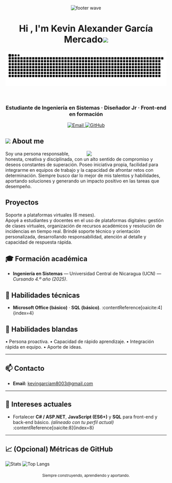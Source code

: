 
<p align="center">
  <img src="https://capsule-render.vercel.app/api?type=waving&height=100&color=0:0ea5e9,100:3b82f6" alt="footer wave" />
</p>
</div>
<h1 align="center"><b>Hi , I'm Kevin Alexander García Mercado</b><img src="https://media.giphy.com/media/hvRJCLFzcasrR4ia7z/giphy.gif" width="35"></h1>

<p align = "center">
	<img src = "https://github.com/7oSkaaa/7oSkaaa/blob/output/github-contribution-grid-snake.svg?" alt = "Snake Game"/>
</p>

<br>

<h3 align="center"><strong>Estudiante de Ingeniería en Sistemas</strong> · Diseñador Jr · Front-end en formación</h3>


<p align="center">
  <a href="mailto:kevingarciam8003@gmail.com">
    <img alt="Email" src="https://img.shields.io/badge/Contacto-Email-0A66C2?style=for-the-badge&logo=gmail&logoColor=white">
  </a>
 
  <a href="https://github.com/KevinGarcia09" target="_blank">
    <img alt="GitHub" src="https://img.shields.io/badge/GitHub-tu--usuario-181717?style=for-the-badge&logo=github&logoColor=white">
  </a>
</p>




## <picture><img src = "https://github.com/7oSkaaa/7oSkaaa/blob/main/Images/about_me.gif?raw=true" width = 50px></picture> About me

<picture> <img align="right" src="https://github.com/7oSkaaa/7oSkaaa/blob/main/Images/Right_Side.gif?raw=true" width = 250px></picture>

Soy una persona responsable, honesta, creativa y disciplinada, con un alto sentido de compromiso y deseos constantes de superación. Poseo iniciativa propia, facilidad para integrarme en equipos de trabajo y la capacidad de afrontar retos con determinación. Siempre busco dar lo mejor de mis talentos y habilidades, aportando soluciones y generando un impacto positivo en las tareas que desempeño.



## Proyectos
Soporte a plataformas virtuales (6 meses).  
Apoyé a estudiantes y docentes en el uso de plataformas digitales: gestión de clases virtuales, organización de recursos académicos y resolución de incidencias en tiempo real. Brindé soporte técnico y orientación personalizada, desarrollando responsabilidad, atención al detalle y capacidad de respuesta rápida. 


## 🎓 Formación académica
- **Ingeniería en Sistemas** — Universidad Central de Nicaragua (UCN) — *Cursando 4.º año (2025)*.



## 🧰 Habilidades técnicas
- **Microsoft Office (básico)** · **SQL (básico)**. :contentReference[oaicite:4]{index=4}

## 🧗 Habilidades blandas
•	Persona proactiva.
•	Capacidad de rápido aprendizaje.
•	Integración rápida en equipo.
•	Aporte de ideas.


---

## 📫 Contacto
- **Email:** kevingarciam8003@gmail.com 
<!-- Si deseas hacerlo público, puedes agregar:
- **Teléfono:** (505) 7544-3407  :contentReference[oaicite:7]{index=7}
-->

---

## 🧭 Intereses actuales
- Fortalecer **C# / ASP.NET**, **JavaScript (ES6+)** y **SQL** para front-end y back-end básico. *(alineado con tu perfil actual)* :contentReference[oaicite:8]{index=8}

---

## 📈 (Opcional) Métricas de GitHub
<p>
  <img src="https://github-readme-stats.vercel.app/api?username=tu-usuario&show_icons=true&hide_title=true&count_private=true" height="150" alt="Stats" />
  <img src="https://github-readme-stats.vercel.app/api/top-langs/?username=tu-usuario&layout=compact" height="150" alt="Top Langs" />
</p>

<div align="center">
  <sub>Siempre construyendo, aprendiendo y aportando.</sub>
</div>

